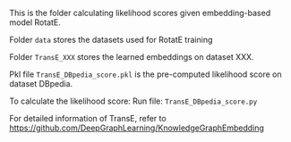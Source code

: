 
This is the folder calculating likelihood scores given embedding-based model RotatE. 

Folder `data`  stores the datasets used for RotatE training

Folder `TransE_XXX` stores the learned embeddings on dataset XXX.

Pkl file `TransE_DBpedia_score.pkl` is the pre-computed likelihood score on dataset DBpedia.

To calculate the likelihood score:
Run file: `TransE_DBpedia_score.py`

For detailed information of TransE, refer to https://github.com/DeepGraphLearning/KnowledgeGraphEmbedding
